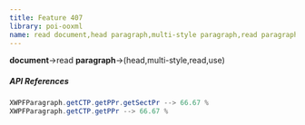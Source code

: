 ```yaml
---
title: Feature 407
library: poi-ooxml
name: read document,head paragraph,multi-style paragraph,read paragraph,use paragraph
---
```


**document**->read **paragraph**->(head,multi-style,read,use) 

##### API References

```java
XWPFParagraph.getCTP.getPPr.getSectPr --> 66.67 %
XWPFParagraph.getCTP.getPPr --> 66.67 %
```
